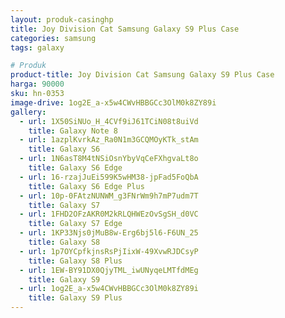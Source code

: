 ```yaml
---
layout: produk-casinghp
title: Joy Division Cat Samsung Galaxy S9 Plus Case
categories: samsung
tags: galaxy

# Produk
product-title: Joy Division Cat Samsung Galaxy S9 Plus Case
harga: 90000
sku: hn-0353
image-drive: 1og2E_a-x5w4CWvHBBGCc3OlM0k8ZY89i
gallery:
  - url: 1X50SiNUo_H_4CVf9iJ61TCiN08t8uiVd
    title: Galaxy Note 8
  - url: 1azplKvrkAz_Ra0N1m3GCQMOyKTk_stAm
    title: Galaxy S6
  - url: 1N6asT8M4tNSiOsnYbyVqCeFXhgvaLt8o
    title: Galaxy S6 Edge
  - url: 16-rzajJuEi599K5wHM38-jpFad5FoQbA
    title: Galaxy S6 Edge Plus
  - url: 10p-0FAtzNUNWM_g3FNrWm9h7mP7udm7T
    title: Galaxy S7
  - url: 1FHD2OFzAKR0M2kRLQHWEzOvSgSH_d0VC
    title: Galaxy S7 Edge
  - url: 1KP33Njs0jMuB8w-Erg6bj5l6-F6UN_25
    title: Galaxy S8
  - url: 1p7OYCpfkjnsRsPjIixW-49XvwRJDCsyP
    title: Galaxy S8 Plus
  - url: 1EW-BY91DX0QjyTML_iwUNyqeLMTfdMEg
    title: Galaxy S9
  - url: 1og2E_a-x5w4CWvHBBGCc3OlM0k8ZY89i
    title: Galaxy S9 Plus
---
```

